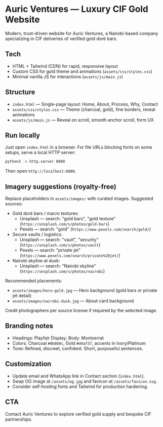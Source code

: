 # Auric Ventures — Luxury CIF Gold Website

Modern, trust-driven website for Auric Ventures, a Nairobi-based company specializing in CIF deliveries of verified gold doré bars.

## Tech
- HTML + Tailwind (CDN) for rapid, responsive layout
- Custom CSS for gold theme and animations (`assets/css/styles.css`)
- Minimal vanilla JS for interactions (`assets/js/main.js`)

## Structure
- `index.html` — Single-page layout: Home, About, Process, Why, Contact
- `assets/css/styles.css` — Theme (charcoal, gold), fine borders, reveal animations
- `assets/js/main.js` — Reveal on scroll, smooth anchor scroll, form UX

## Run locally
Just open `index.html` in a browser. For file URLs blocking fonts on some setups, serve a local HTTP server:

```bash
python3 -m http.server 8080
```
Then open `http://localhost:8080`.

## Imagery suggestions (royalty-free)
Replace placeholders in `assets/images/` with curated images. Suggested sources:

- Gold doré bars / macro textures:
  - Unsplash — search: "gold bars", "gold texture" (`https://unsplash.com/s/photos/gold-bars`)
  - Pexels — search: "gold" (`https://www.pexels.com/search/gold/`)
- Secure vaults / logistics:
  - Unsplash — search: "vault", "security" (`https://unsplash.com/s/photos/vault`)
  - Pexels — search: "private jet" (`https://www.pexels.com/search/private%20jet/`)
- Nairobi skyline at dusk:
  - Unsplash — search: "Nairobi skyline" (`https://unsplash.com/s/photos/nairobi`)

Recommended placements:
- `assets/images/hero-gold.jpg` — Hero background (gold bars or private jet detail)
- `assets/images/nairobi-dusk.jpg` — About card background

Credit photographers per source license if required by the selected image.

## Branding notes
- Headings: Playfair Display; Body: Montserrat
- Colors: Charcoal `#0b0b0c`, Gold `#d4af37`, accents in Ivory/Platinum
- Tone: Refined, discreet, confident. Short, purposeful sentences.

## Customization
- Update email and WhatsApp link in Contact section (`index.html`).
- Swap OG image at `/assets/og.jpg` and favicon at `/assets/favicon.svg`.
- Consider self-hosting fonts and Tailwind for production hardening.

## CTA
Contact Auric Ventures to explore verified gold supply and bespoke CIF partnerships.